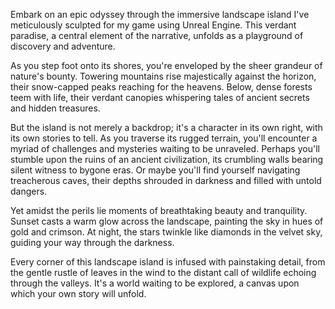 Embark on an epic odyssey through the immersive landscape island I've meticulously sculpted for my game using Unreal Engine. This verdant paradise, a central element of the narrative, unfolds as a playground of discovery and adventure.

As you step foot onto its shores, you're enveloped by the sheer grandeur of nature's bounty. Towering mountains rise majestically against the horizon, their snow-capped peaks reaching for the heavens. Below, dense forests teem with life, their verdant canopies whispering tales of ancient secrets and hidden treasures.

But the island is not merely a backdrop; it's a character in its own right, with its own stories to tell. As you traverse its rugged terrain, you'll encounter a myriad of challenges and mysteries waiting to be unraveled. Perhaps you'll stumble upon the ruins of an ancient civilization, its crumbling walls bearing silent witness to bygone eras. Or maybe you'll find yourself navigating treacherous caves, their depths shrouded in darkness and filled with untold dangers.

Yet amidst the perils lie moments of breathtaking beauty and tranquility. Sunset casts a warm glow across the landscape, painting the sky in hues of gold and crimson. At night, the stars twinkle like diamonds in the velvet sky, guiding your way through the darkness.

Every corner of this landscape island is infused with painstaking detail, from the gentle rustle of leaves in the wind to the distant call of wildlife echoing through the valleys. It's a world waiting to be explored, a canvas upon which your own story will unfold.
